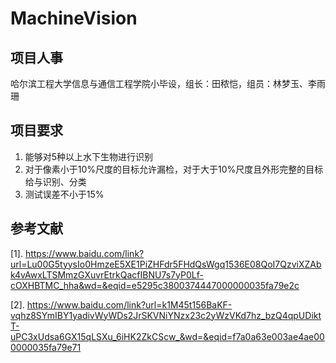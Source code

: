 # MachineVision
## 项目人事
哈尔滨工程大学信息与通信工程学院小毕设，组长：田秾恺，组员：林梦玉、李雨珊

## 项目要求
1. 能够对5种以上水下生物进行识别
2. 对于像素小于10%尺度的目标允许漏检，对于大于10%尺度且外形完整的目标给与识别、分类
3. 测试误差不小于15%

## 参考文献
[1]. https://www.baidu.com/link?url=Lu00G5tyysIo0HmzeE5XE1PiZHFdr5FHdQsWgq1536E08QoI7QzviXZAbk4vAwxLTSMmzGXuvrEtrkQacfIBNU7s7yP0Lf-cOXHBTMC_hha&wd=&eqid=e5295c3800374447000000035fa79e2c

[2]. https://www.baidu.com/link?url=k1M45t156BaKF-vqhz8SYmIBY1yadivWyWDs2JrSKVNiYNzx23c2yWzVKd7hz_bzQ4qpUDiktT-uPC3xUdsa6GX15qLSXu_6iHK2ZkCScw_&wd=&eqid=f7a0a63e003ae4ae000000035fa79e71
